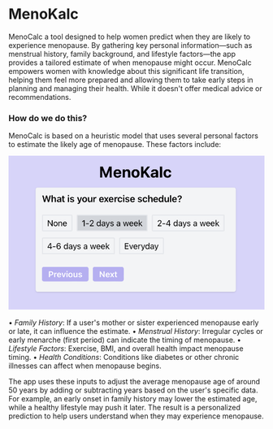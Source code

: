 # MenoKalc
MenoCalc a tool designed to help women predict when they are likely to experience menopause.
By gathering key personal information—such as menstrual history, family background, and lifestyle factors—the app provides a tailored estimate of when menopause might occur.
MenoCalc empowers women with knowledge about this significant life transition, helping them feel more prepared and allowing them to take early steps in planning and managing their health. While it doesn't offer medical advice or recommendations.

### How do we do this?
MenoCalc is based on a heuristic model that uses several personal factors to estimate the likely age of menopause. These factors include:

![example.png](./public/q1.png)

•⁠  *⁠*Family History**: If a user's mother or sister experienced menopause early or late, it can influence the estimate.
•⁠  *⁠*Menstrual History**: Irregular cycles or early menarche (first period) can indicate the timing of menopause.
•⁠  *⁠*Lifestyle Factors**: Exercise, BMI, and overall health impact menopause timing.
•⁠  *⁠*Health Conditions**: Conditions like diabetes or other chronic illnesses can affect when menopause begins.

The app uses these inputs to adjust the average menopause age of around 50 years by adding or subtracting years based on the user's specific data. For example, an early onset in family history may lower the estimated age, while a healthy lifestyle may push it later. The result is a personalized prediction to help users understand when they may experience menopause.